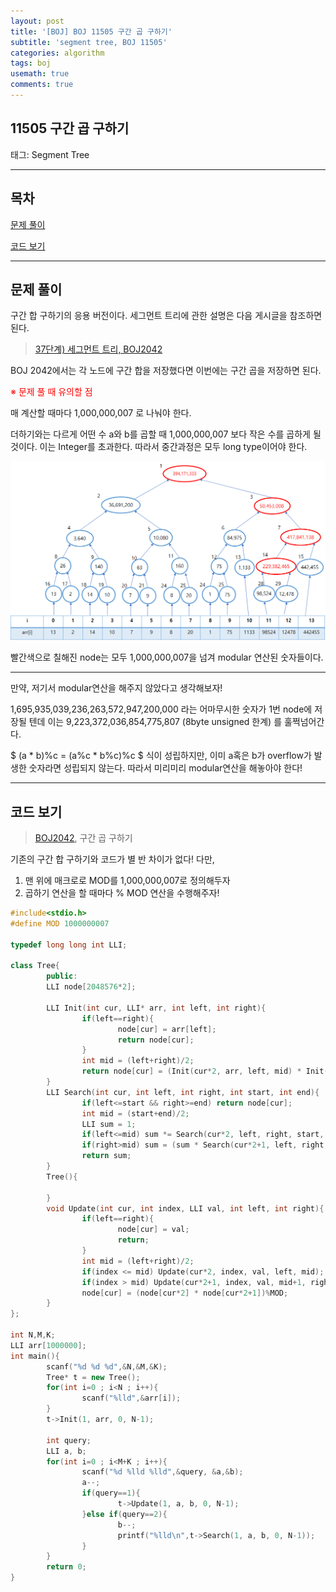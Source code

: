 ```yaml
---
layout: post
title: '[BOJ] BOJ 11505 구간 곱 구하기'
subtitle: 'segment tree, BOJ 11505'
categories: algorithm
tags: boj
usemath: true
comments: true
---
```


## 11505 구간 곱 구하기
태그: Segment Tree

---

## 목차
[문제 풀이](#문제-풀이)

[코드 보기](#코드-보기)

---

## 문제 풀이

구간 합 구하기의 응용 버전이다. 세그먼트 트리에 관한 설명은 다음 게시글을 참조하면 된다.

> [37단계) 세그먼트 트리, BOJ2042](byeongkeonlee.github.io/algorithm/2021/02/27/algorithm-boj-segmenttree01/)

 BOJ 2042에서는 각 노드에 구간 합을 저장했다면 이번에는 구간 곱을 저장하면 된다. 

<span style="color:red">※ 문제 풀 때 유의할 점</span>

 매 계산할 때마다 1,000,000,007 로 나눠야 한다. 

 더하기와는 다르게 어떤 수 a와 b를 곱할 때 1,000,000,007 보다 작은 수를 곱하게 될 것이다. 이는 Integer를 초과한다. 따라서 중간과정은 모두 long type이어야 한다.

![/assets/images/posts/2021-02-28-algorithm-boj-11505/Untitled.png](/assets/images/posts/2021-02-28-algorithm-boj-11505/Untitled.png)

 빨간색으로 칠해진 node는 모두 1,000,000,007을 넘겨 modular 연산된 숫자들이다. 

---

만약, 저기서 modular연산을 해주지 않았다고 생각해보자! 

1,695,935,039,236,263,572,947,200,000 라는 어마무시한 숫자가 1번 node에 저장될 텐데 이는 9,223,372,036,854,775,807 (8byte unsigned 한계) 를 훌쩍넘어간다. 

$ (a * b)\%c = (a\%c * b\%c)\%c $ 식이 성립하지만, 이미 a혹은 b가 overflow가 발생한 숫자라면 성립되지 않는다. 따라서 미리미리 modular연산을 해놓아야 한다!

---
## 코드 보기

> [BOJ2042](https://www.acmicpc.net/problem/11505), 구간 곱 구하기

 기존의 구간 합 구하기와 코드가 별 반 차이가 없다! 다만,

1. 맨 위에 매크로로 MOD를 1,000,000,007로 정의해두자
2. 곱하기 연산을 할 때마다 % MOD 연산을 수행해주자!

```cpp
#include<stdio.h>
#define MOD 1000000007

typedef long long int LLI;

class Tree{
        public:
        LLI node[2048576*2];

        LLI Init(int cur, LLI* arr, int left, int right){
                if(left==right){
                        node[cur] = arr[left];
                        return node[cur];
                }
                int mid = (left+right)/2;
                return node[cur] = (Init(cur*2, arr, left, mid) * Init(cur*2+1,arr, mid+1, right))%MOD;
        }
        LLI Search(int cur, int left, int right, int start, int end){
                if(left<=start && right>=end) return node[cur];
                int mid = (start+end)/2;
                LLI sum = 1;
                if(left<=mid) sum *= Search(cur*2, left, right, start, mid);
                if(right>mid) sum = (sum * Search(cur*2+1, left, right, mid+1, end))%MOD;
                return sum;
        }
        Tree(){

        }
        void Update(int cur, int index, LLI val, int left, int right){
                if(left==right){
                        node[cur] = val;
                        return;
                }
                int mid = (left+right)/2;
                if(index <= mid) Update(cur*2, index, val, left, mid);
                if(index > mid) Update(cur*2+1, index, val, mid+1, right);
                node[cur] = (node[cur*2] * node[cur*2+1])%MOD;
        }
};

int N,M,K;
LLI arr[1000000];
int main(){
        scanf("%d %d %d",&N,&M,&K);
        Tree* t = new Tree();
        for(int i=0 ; i<N ; i++){
                scanf("%lld",&arr[i]);
        }
        t->Init(1, arr, 0, N-1);

        int query;
        LLI a, b;
        for(int i=0 ; i<M+K ; i++){
                scanf("%d %lld %lld",&query, &a,&b);
                a--;
                if(query==1){
                        t->Update(1, a, b, 0, N-1);
                }else if(query==2){
                        b--;
                        printf("%lld\n",t->Search(1, a, b, 0, N-1));
                }
        }
        return 0;
}
```
